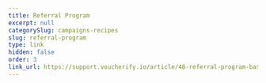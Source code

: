 ```yaml
---
title: Referral Program
excerpt: null
categorySlug: campaigns-recipes
slug: referral-program
type: link
hidden: false
order: 3
link_url: https://support.voucherify.io/article/48-referral-program-basics
---
```

